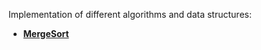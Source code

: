 Implementation of different algorithms and data structures:

* [__MergeSort__](Algorithms-and-Data-Structures-Java-/MergeSort/)
